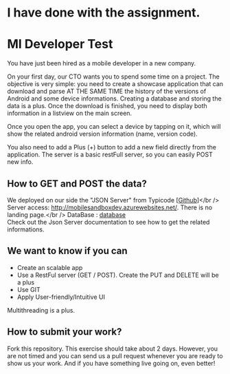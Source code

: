 # I have done with the assignment.

# MI Developer Test

You have just been hired as a mobile developer in a new company.

On your first day, our CTO wants you to spend some time on a project.
The objective is very simple: you need to create a showcase application that can download and parse AT THE SAME TIME the history of the versions of Android and some device informations. Creating a database and storing the data is a plus. Once the download is finished, you need to display both information in a listview on the main screen. 

Once you open the app, you can select a device by tapping on it, which will show the related android version information (name, version code).

You also need to add a Plus (+) button to add a new field directly from the application. The server is a basic restFull server, so you can easily POST new info. 

## How to GET and POST the data?
We deployed on our side the "JSON Server" from Typicode [<a href='https://github.com/typicode/json-server'>Github</a>]</br />
Server access: <a href='http://mobilesandboxdev.azurewebsites.net/'>http://mobilesandboxdev.azurewebsites.net/</a>. There is no landing page.</br />
DataBase :  <a href='https://github.com/massiveinfinity/mi-dev-test/blob/master/database.json'>database</a><br />
Check out the Json Server documentation to see how to get the related informations.

## We want to know if you can 
- Create an scalable app
- Use a RestFul server (GET / POST). Create the PUT and DELETE will be a plus
- Use GIT
- Apply User-friendly/Intuitive UI

Multithreading is a plus.

## How to submit your work?
Fork this repository. This exercise should take about 2 days. However, you are not timed and you can send us a pull request whenever you are ready to show us your work.
And if you have something live going on, even better!

